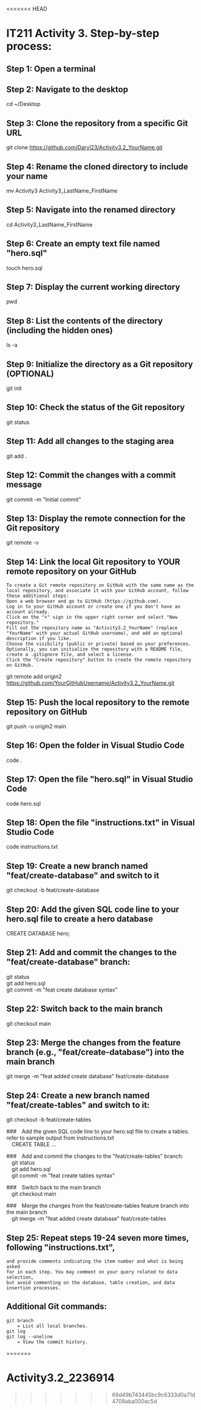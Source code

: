 <<<<<<< HEAD
# IT211 Activity 3. Step-by-step process:

## Step 1: Open a terminal
## Step 2: Navigate to the desktop
cd ~/Desktop

## Step 3: Clone the repository from a specific Git URL
git clone https://github.com/Daryl23/Activity3.2_YourName.git

## Step 4: Rename the cloned directory to include your name
mv Activity3 Activity3_LastName_FirstName

## Step 5: Navigate into the renamed directory
cd Activity3_LastName_FirstName

## Step 6: Create an empty text file named "hero.sql"
touch hero.sql

## Step 7: Display the current working directory
pwd

## Step 8: List the contents of the directory (including the hidden ones)
ls -a

## Step 9: Initialize the directory as a Git repository (OPTIONAL)
git init

## Step 10: Check the status of the Git repository
git status

## Step 11: Add all changes to the staging area
git add .

## Step 12: Commit the changes with a commit message
git commit -m "Initial commit"

## Step 13: Display the remote connection for the Git repository
git remote -v

## Step 14: Link the local Git repository to YOUR remote repository on your GitHub
	
	To create a Git remote repository on GitHub with the same name as the local repository, and associate it with your GitHub account, follow these additional steps:
	Open a web browser and go to GitHub (https://github.com).
	Log in to your GitHub account or create one if you don't have an account already.
	Click on the "+" sign in the upper right corner and select "New repository."
	Fill out the repository name as "Activity3.2_YourName" (replace "YourName" with your actual GitHub username), and add an optional description if you like.
	Choose the visibility (public or private) based on your preferences.
	Optionally, you can initialize the repository with a README file, create a .gitignore file, and select a license.
	Click the "Create repository" button to create the remote repository on GitHub.

git remote add origin2 https://github.com/YourGitHubUsername/Activity3.2_YourName.git

## Step 15: Push the local repository to the remote repository on GitHub
git push -u origin2 main

## Step 16: Open the folder in Visual Studio Code
code .

## Step 17: Open the file "hero.sql" in Visual Studio Code
code hero.sql

## Step 18: Open the file "instructions.txt" in Visual Studio Code
code instructions.txt

## Step 19: Create a new branch named "feat/create-database" and switch to it
git checkout -b feat/create-database

## Step 20: Add the given SQL code line to your hero.sql file to create a hero database
CREATE DATABASE hero;

## Step 21: Add and commit the changes to the "feat/create-database" branch:
git status <br>
git add hero.sql <br>
git commit -m "feat create database syntax"

## Step 22: Switch back to the main branch
git checkout main

## Step 23: Merge the changes from the feature branch (e.g., "feat/create-database") into the main branch
git merge -m "feat added create database" feat/create-database

## Step 24: Create a new branch named "feat/create-tables" and switch to it:
git checkout -b feat/create-tables

###&emsp;Add the given SQL code line to your hero.sql file to create a tables. refer to sample output from instructions.txt <br>
&emsp;CREATE TABLE ...

###&emsp;Add and commit the changes to the "feat/create-tables" branch: <br>
&emsp;git status <br>
&emsp;git add hero.sql <br>
&emsp;git commit -m "feat create tables syntax" <br>

###&emsp;Switch back to the main branch <br>
&emsp;git checkout main <br>

###&emsp;Merge the changes from the feat/create-tables feature branch into the main branch <br>
&emsp;git merge -m "feat added create database" feat/create-tables <br>

## Step 25: Repeat steps 19-24 seven more times, following "instructions.txt", 
	and provide comments indicating the item number and what is being asked 
	for in each step. You may comment on your query related to data selection, 
	but avoid commenting on the database, table creation, and data insertion processes.

## Additional Git commands:
	git branch
		= List all local branches.
	git log
	git log --oneline
		= View the commit history.
=======
# Activity3.2_2236914
>>>>>>> 69d49b743445bc9c6333d0a71d4708aba000ac5d
